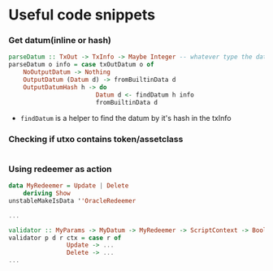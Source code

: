 # Useful code snippets

### Get datum(inline or hash)
```haskell
parseDatum :: TxOut -> TxInfo -> Maybe Integer -- whatever type the datum returns 
parseDatum o info = case txOutDatum o of
    NoOutputDatum -> Nothing
    OutputDatum (Datum d) -> fromBuiltinData d
    OutputDatumHash h -> do
                        Datum d <- findDatum h info
                        fromBuiltinData d

```
- `findDatum` is a helper to find the datum by it's hash in the txInfo 

### Checking if utxo contains token/assetclass
```haskell

```

### Using redeemer as action
```haskell
data MyRedeemer = Update | Delete
    deriving Show
unstableMakeIsData ''OracleRedeemer

...

validator :: MyParams -> MyDatum -> MyRedeemer -> ScriptContext -> Bool
validator p d r ctx = case r of 
                Update -> ...
                Delete -> ...
...
```

